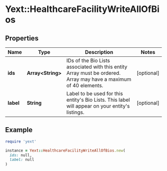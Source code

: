 # Yext::HealthcareFacilityWriteAllOfBios

## Properties

| Name | Type | Description | Notes |
| ---- | ---- | ----------- | ----- |
| **ids** | **Array&lt;String&gt;** | IDs of the Bio Lists associated with this entity   Array must be ordered.  Array may have a maximum of 40 elements.  | [optional] |
| **label** | **String** | Label to be used for this entity&#39;s Bio Lists. This label will appear on your entity&#39;s listings. | [optional] |

## Example

```ruby
require 'yext'

instance = Yext::HealthcareFacilityWriteAllOfBios.new(
  ids: null,
  label: null
)
```

